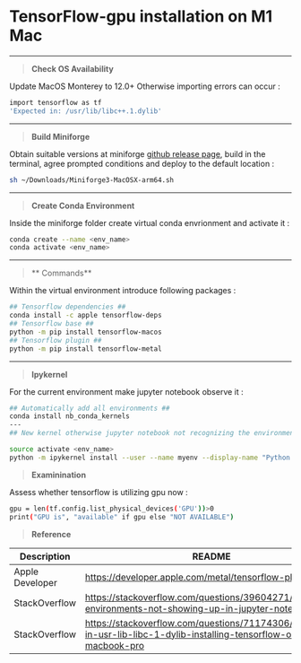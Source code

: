 # TensorFlow-gpu installation on M1 Mac
---
>**Check OS Availability**


Update MacOS Monterey to 12.0+ Otherwise importing errors can occur : 
```sh
import tensorflow as tf
'Expected in: /usr/lib/libc++.1.dylib'
```
---
>**Build Miniforge**


Obtain suitable versions at miniforge [github release page](https://github.com/conda-forge/miniforge/releases), build in the terminal, agree prompted conditions and deploy to the default location :
```sh
sh ~/Downloads/Miniforge3-MacOSX-arm64.sh
```
---
>**Create Conda Environment**


Inside the miniforge folder create virtual conda envrionment and activate it :
```sh
conda create --name <env_name>
conda activate <env_name>
```
---
>** Commands**


Within the virtual environment introduce following packages : 
```sh
## Tensorflow dependencies ##
conda install -c apple tensorflow-deps
## Tensorflow base ##
python -m pip install tensorflow-macos
## Tensorflow plugin ##
python -m pip install tensorflow-metal
```
---
>**Ipykernel**


For the current environment make jupyter notebook observe it : 
```sh
## Automatically add all environments ##
conda install nb_conda_kernels
---
## New kernel otherwise jupyter notebook not recognizing the environment ##

source activate <env_name>
python -m ipykernel install --user --name myenv --display-name "Python (myenv)"
```
>**Examinination**


Assess whether tensorflow is utilizing gpu now : 
```sh
gpu = len(tf.config.list_physical_devices('GPU'))>0
print("GPU is", "available" if gpu else "NOT AVAILABLE")
```

>**Reference**

| Description | README |
| ------ | ------ |
| Apple Developer | https://developer.apple.com/metal/tensorflow-plugin/ |
| StackOverflow | https://stackoverflow.com/questions/39604271/conda-environments-not-showing-up-in-jupyter-notebook|
|StackOverflow| https://stackoverflow.com/questions/71174306/expected-in-usr-lib-libc-1-dylib-installing-tensorflow-on-m1-macbook-pro|
